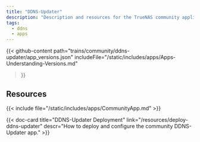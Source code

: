 ```yaml
---
title: "DDNS-Updater"
description: "Description and resources for the TrueNAS community application called DDNS-Updater."
tags:
  - ddns
  - apps
---
```


{{< github-content 
    path="trains/community/ddns-updater/app_versions.json"
	includeFile="/static/includes/apps/Apps-Understanding-Versions.md"
>}}

## Resources

{{< include file="/static/includes/apps/CommunityApp.md" >}}

<div class="docs-sections">

{{< doc-card title="DDNS-Updater Deployment" link="/resources/deploy-ddns-updater"
descr="How to deploy and configure the community DDNS-Updater app." >}}

</div>
